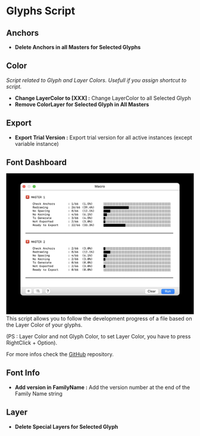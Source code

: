 # Glyphs Script

## Anchors
* **Delete Anchors in all Masters for Selected Glyphs**


## Color
*Script related to Glyph and Layer Colors. Usefull if you assign shortcut to script.*

* **Change LayerColor to [XXX] :** Change LayerColor to all Selected Glyph
* **Remove ColorLayer for Selected Glyph in All Masters**

## Export
* **Export Trial Version :** Export trial version for all active instances (except variable instance)


## Font Dashboard  

<img src="https://github.com/HugoJourdan/Glyphs-Script/blob/main/Font%20Dashboard/thumbnail.jpg" width="520" />
This script allows you to follow the development progress of a file based on the Layer Color of your glyphs.

(PS : Layer Color and not Glyph Color, to set Layer Color, you have to press RightClick + Option).

For more infos check the [GitHub](https://github.com/HugoJourdan/Glyphs-Script) repository.

## Font Info
* **Add version in FamilyName :** Add the version number at the end of the Family Name string

## Layer
* **Delete Special Layers for Selected Glyph**

